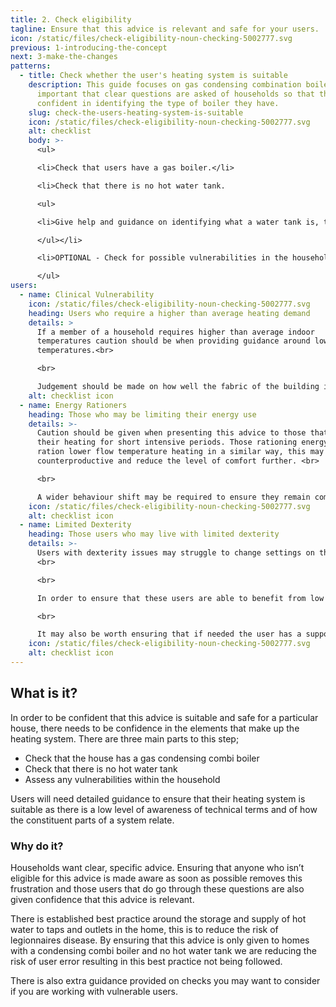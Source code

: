 ```yaml
---
title: 2. Check eligibility
tagline: Ensure that this advice is relevant and safe for your users.
icon: /static/files/check-eligibility-noun-checking-5002777.svg
previous: 1-introducing-the-concept
next: 3-make-the-changes
patterns:
  - title: Check whether the user's heating system is suitable
    description: This guide focuses on gas condensing combination boilers, it’s
      important that clear questions are asked of households so that they are
      confident in identifying the type of boiler they have.
    slug: check-the-users-heating-system-is-suitable
    icon: /static/files/check-eligibility-noun-checking-5002777.svg
    alt: checklist
    body: >-
      <ul>

      <li>Check that users have a gas boiler.</li>

      <li>Check that there is no hot water tank.

      <ul>

      <li>Give help and guidance on identifying what a water tank is, this could be a description or example image.</li>

      </ul></li>

      <li>OPTIONAL - Check for possible vulnerabilities in the household (see subsection below)</li>

      </ul>
users:
  - name: Clinical Vulnerability
    icon: /static/files/check-eligibility-noun-checking-5002777.svg
    heading: Users who require a higher than average heating demand
    details: >
      If a member of a household requires higher than average indoor
      temperatures caution should be when providing guidance around low flow
      temperatures.<br>

      <br>

      Judgement should be made on how well the fabric of the building is suited to ensuring any low flow temperature system could match the required heat demand.
    alt: checklist icon
  - name: Energy Rationers
    heading: Those who may be limiting their energy use
    details: >-
      Caution should be given when presenting this advice to those that only use
      their heating for short intensive periods. Those rationing energy may
      ration lower flow temperature heating in a similar way, this may be
      counterproductive and reduce the level of comfort further. <br>

      <br>

      A wider behaviour shift may be required to ensure they remain comfortable, this may not be a suitable ask of this user group.
    icon: /static/files/check-eligibility-noun-checking-5002777.svg
    alt: checklist icon
  - name: Limited Dexterity
    heading: Those users who may live with limited dexterity
    details: >-
      Users with dexterity issues may struggle to change settings on the boiler.
      <br>

      <br>

      In order to ensure that these users are able to benefit from low flow temperatures it may be best to offer in person advice or ensure that any change to the boiler settings are made by a visiting professional, friend or relative. <br>

      <br>

      It may also be worth ensuring that if needed the user has a support network to tweak settings after the flow temperature has been reduced.
    icon: /static/files/check-eligibility-noun-checking-5002777.svg
    alt: checklist icon
---
```

## What is it?

In order to be confident that this advice is suitable and safe for a particular house, there needs to be confidence in the elements that make up the heating system. There are three main parts to this step;

* Check that the house has a gas condensing combi boiler
* Check that there is no hot water tank
* Assess any vulnerabilities within the household

Users will need detailed guidance to ensure that their heating system is suitable as there is a low level of awareness of technical terms and of how the constituent parts of a system relate. 



### Why do it?

Households want clear, specific advice. Ensuring that anyone who isn’t eligible for this advice is made aware as soon as possible removes this frustration and those users that do go through these questions are also given confidence that this advice is relevant. 

There is established best practice around the storage and supply of hot water to taps and outlets in the home, this is to reduce the risk of legionnaires disease. By ensuring that this advice is only given to homes with a condensing combi boiler and no hot water tank we are reducing the risk of user error resulting in this best practice not being followed.

There is also extra guidance provided on checks you may want to consider if you are working with vulnerable users.